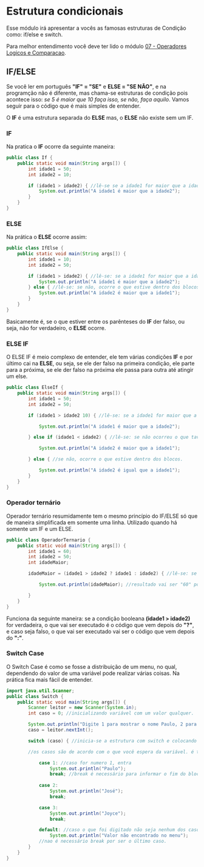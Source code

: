 <h1>Estrutura condicionais</h1>
Esse módulo irá apresentar a vocês as famosas estruturas de Condição como: if/else e switch.

Para melhor entendimento você deve ter lido o módulo <a href="https://github.com/paulorievrs/java4noobs/blob/master/3%20-%20B%C3%A1sico/07-OperadoresLogicos-e-Comparacao.md">07 - Operadores Logicos e Comparacao</a>.

<h2>IF/ELSE</h2>

Se você ler em português **"IF" = "SE"** e **ELSE = "SE NÃO"**, e na programção não é diferente, mas chama-se estruturas de condição pois acontece isso: *se 5 é maior que 10 faça isso, se não, faça aquilo*. Vamos seguir para o código que é mais simples de entender.

O **IF** é uma estrutura separada do **ELSE** mas, o **ELSE** não existe sem um IF.

<h3>IF</h3>

Na pratica o **IF** ocorre da seguinte maneira:

```java
public class If {
    public static void main(String args[]) {
        int idade1 = 50;
        int idade2 = 10;

        if (idade1 > idade2) { //lê-se se a idade1 for maior que a idade2, ocorre o que estiver entre os blocos de chaves.
            System.out.println("A idade1 é maior que a idade2");
        }
    }
}
```

<h3>ELSE</h3>

Na prática o **ELSE** ocorre assim:

```java
public class IfElse {
    public static void main(String args[]) {
        int idade1 = 10;
        int idade2 = 50;

        if (idade1 > idade2) { //lê-se: se a idade1 for maior que a idade2, ocorre o que estiver entre os blocos de chaves.
            System.out.println("A idade1 é maior que a idade2");
        } else { //lê-se: se não, ocorre o que estive dentro dos blocos.
            System.out.println("A idade2 é maior que a idade1");
        }
    }
}
```
Basicamente é, se o que estiver entre os parênteses do **IF** der falso, ou seja, não for verdadeiro, o **ELSE** ocorre.


<h3>ELSE IF</h3>

O ELSE IF é meio complexo de entender, ele tem várias condições **IF** e por último cai na **ELSE**, ou seja, se ele der falso na primeira condição, ele parte para a próxima, se ele der falso na próxima ele passa para outra até atingir um else.


```java
public class ElseIf {
    public static void main(String args[]) {
        int idade1 = 50;
        int idade2 = 50;

        if (idade1 > idade2 10) { //lê-se: se a idade1 for maior que a idade2, ocorre o que estiver entre os blocos de chaves.

            System.out.println("A idade1 é maior que a idade2");

        } else if (idade1 < idade2) { //lê-se: se não ocorreu o que tava no bloco anterior, se a idade1 for menor que idade2 ocorre o que tiver dentro das chaves.

            System.out.println("A idade2 é maior que a idade1");

        } else { //se não, ocorre o que estive dentro dos blocos.

            System.out.println("A idade2 é igual que a idade1");
        }
    }
}
```

<h3>Operador ternário</h3>
Operador ternário resumidamente tem o mesmo princípio do IF/ELSE só que de maneira simplificada em somente uma linha. Utilizado quando há somente um IF e um ELSE.

```java
public class OperadorTernario {
    public static void main(String args[]) {
        int idade1 = 60;
        int idade2 = 50;
        int idadeMaior;

        idadeMaior = (idade1 > idade2 ? idade1 : idade2) { //lê-se: se a idade1 for maior que a idade2, idadeMaior vai receber o valor de idade1, caso contrário idadeMaior vai receber o valor de idade2.

            System.out.println(idadeMaior); //resultado vai ser "60" porque idade1(60) é maior que idade2(50).

        }
    }
}
```
Funciona da seguinte maneira: se a condição booleana <strong>(idade1 > idade2)</strong> for verdadeira, o que vai ser executado é o código que vem depois do <strong>"?"</strong>, e caso seja falso, o que vai ser executado vai ser o código que vem depois do <strong>":"</strong>.

<h3>Switch Case</h3>
O Switch Case é como se fosse a distribuição de um menu, no qual, dependendo do valor de uma variável pode realizar várias coisas. Na prática fica mais fácil de entender.

```java
import java.util.Scanner;
public class Switch {
    public static void main(String args[]) {
        Scanner leitor = new Scanner(System.in);
        int caso = 0; //inicializando variável com um valor qualquer.

        System.out.println("Digite 1 para mostrar o nome Paulo, 2 para mostrar o nome José, e 3 para mostrar o nome Joyce");
        caso = leitor.nextInt();

        switch (caso) { //inicia-se a estrutura com switch e colocando a variável que quer olhar na frente.

        //os casos são de acordo com o que você espera da variável. é testado cada caso verificando se é compativel com o que foi digitado.

            case 1: //caso for numero 1, entra
                System.out.println("Paulo");
                break; //break é necessário para informar o fim do bloco do caso.
            
            case 2:
                System.out.println("José");
                break;

            case 3: 
                System.out.println("Joyce");
                break;

            default: //caso o que foi digitado não seja nenhum dos casos que definiu o default é acionado. Ele não é necessário.
                System.out.println("Valor não encontrado no menu");
            //nao é necessário break por ser o último caso.
        }
    }
}

```
